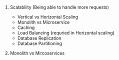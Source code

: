 1. Scalability (Being able to handle more requests)
    - Vertical vs Horizontal Scaling 
    - Monolith vs Microservice
    - Caching 
    - Load Balancing (requried in Horizontal scaling)
    - Database Replication 
    - Database Partitioning 

2. Monolith vs Mircoservices  
